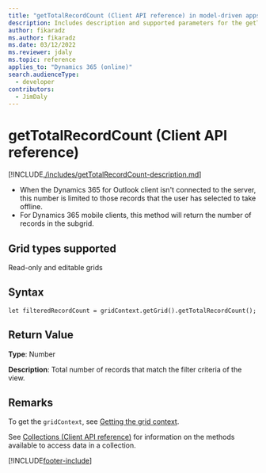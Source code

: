 ```yaml
---
title: "getTotalRecordCount (Client API reference) in model-driven apps| MicrosoftDocs"
description: Includes description and supported parameters for the getTotalRecordCount method.
author: fikaradz
ms.author: fikaradz
ms.date: 03/12/2022
ms.reviewer: jdaly
ms.topic: reference
applies_to: "Dynamics 365 (online)"
search.audienceType:
  - developer
contributors:
  - JimDaly
---
```


# getTotalRecordCount (Client API reference)

[!INCLUDE[./includes/getTotalRecordCount-description.md](./includes/getTotalRecordCount-description.md)]

- When the Dynamics 365 for Outlook client isn't connected to the server, this number is limited to those records that the user has selected to take offline.
- For Dynamics 365 mobile clients, this method will return the number of records in the subgrid.

## Grid types supported

Read-only and editable grids

## Syntax

`let filteredRecordCount = gridContext.getGrid().getTotalRecordCount();`

## Return Value

**Type**: Number

**Description**: Total number of records that match the filter criteria of the view.

## Remarks

To get the `gridContext`, see [Getting the grid context](../../grids.md#bkmk_gridcontext).

See [Collections (Client API reference)](../../collections.md) for information on the methods available to access data in a collection.

[!INCLUDE[footer-include](../../../../../../includes/footer-banner.md)]

